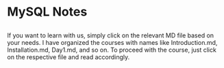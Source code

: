 ##
# MySQL Notes
##

   If you want to learn with us, simply click on the relevant MD file based on your needs. I have organized the courses with names like Introduction.md, Installation.md, Day1.md, and so on. To proceed with the course, just click on the respective file and read accordingly.
